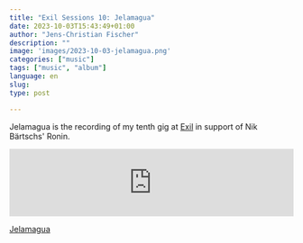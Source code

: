 ```yaml
---
title: "Exil Sessions 10: Jelamagua"
date: 2023-10-03T15:43:49+01:00
author: "Jens-Christian Fischer"
description: ""
image: 'images/2023-10-03-jelamagua.png'
categories: ["music"]
tags: ["music", "album"]
language: en
slug: 
type: post

---
```


Jelamagua is the recording of my tenth gig at [Exil](https://exil.club) in support of Nik Bärtschs' Ronin. 

<iframe style="border: 0; width: 100%; height: 120px;" src="https://bandcamp.com/EmbeddedPlayer/album=3078907242/size=large/bgcol=ffffff/linkcol=0687f5/tracklist=false/artwork=small/transparent=true/" seamless><a href="https://jens-christianfischer.bandcamp.com/album/jelamagua">Jelamagua by Jens-Christian Fischer</a></iframe>

[Jelamagua](https://jens-christianfischer.bandcamp.com/album/jelamagua)